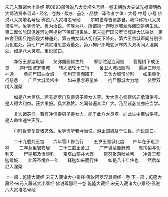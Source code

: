 宋元入藏诸大小乘经·第0893部佛说八大灵塔名号经一卷宋朝散大夫试光禄卿明教大师法贤奉诏译
· 经名 · 卷数 · 跋序
· 品名 · 品数 · 译作者字体：大号 中号 小号
佛说八大灵塔名号经
佛说八大灵塔名号经
　　尔时世尊告诸苾刍。我今称扬八大灵塔名号。汝等谛听。当为汝说。何等为八。所谓第一迦毗罗城龙弥儞园是佛生处。第二摩伽陀国泥连河边菩提树下佛证道果处。第三迦尸国波罗柰城转大法轮处。第四舍卫国只陀园现大神通处。第五曲女城从忉利天下降处。第六王舍城声闻分别佛为化度处。第七广严城灵塔思念寿量处。第八拘尸那城娑罗林内大双树间入涅槃处。如是八大灵塔。重说颂曰。

　　净饭王都迦毗城　　龙弥儞园佛生处
　　摩伽陀泥连河侧　　菩提树下成正觉
　　迦尸国波罗柰城　　转大法轮十二行
　　舍卫大城祇园内　　遍满三界现神通
　　桑迦尸国曲女城　　忉利天宫而降下
　　王舍大城僧分别　　如来善化行慈悲
　　广严大城灵塔中　　如来思念寿量处
　　拘尸那城大力地　　娑罗双树入涅槃

　　如是八大灵塔。若有婆罗门及善男子善女人等。发大信心修建塔庙承事供养。是人得大利益。获大果报。具大称赞。名闻普遍甚深广大。乃至诸苾刍亦应当学。

　　复次诸苾刍。若有净信善男子善女人。能于此八大灵塔。向此生中至诚供养。是人命终速生天界。

　　尔时世尊复告诸苾刍。汝等谛听我今当说。游止国城及于住世。而说颂曰。

　　二十九载处王宫　　六年雪山修苦行
　　五岁王舍城化度　　四年在于毗沙林
　　二年惹里岩安居　　二十三载止舍卫
　　广严城及鹿野苑　　摩拘梨与忉利天
　　尸输那及憍睒弥　　宝塔山顶并大野
　　尾努聚落吠兰帝　　净饭王都迦毗城
　　此等圣境各一年　　释迦如来而行住
　　如是八十年住也　　然后牟尼入涅槃

上一部：乾隆大藏经·宋元入藏诸大小乘经·佛说阿罗汉具德经一卷
下一部：乾隆大藏经·宋元入藏诸大小乘经·佛说尊那经一卷
乾隆大藏经·宋元入藏诸大小乘经·佛说八大灵塔名号经